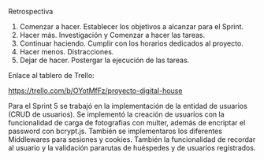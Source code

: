 Retrospectiva

1. Comenzar a hacer.
    Establecer los objetivos a alcanzar para el Sprint.
2. Hacer más.
    Investigación y Comenzar a hacer las tareas.
3. Continuar haciendo.
    Cumplir con los horarios dedicados al proyecto.
4. Hacer menos.
    Distracciones.
5. Dejar de hacer.
    Postergar la ejecución de las tareas.

Enlace al tablero de Trello:

https://trello.com/b/OYotMfFz/proyecto-digital-house

Para el Sprint 5 se trabajó en la implementación de la entidad de usuarios (CRUD de usuarios). Se implementó la creación de usuarios con la funcionalidad de carga de fotografias con multer, además de encriptar el password con bcrypt.js. También se implementaros los diferentes Middlewares para sesiones y cookies. También la funcionalidad de recordar al usuario y la validación pararutas de huéspedes y de usuarios registrados.